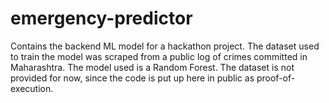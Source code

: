 # emergency-predictor

Contains the backend ML model for a hackathon project.
The dataset used to train the model was scraped from a public log of crimes committed in Maharashtra. The model used is a Random Forest.
The dataset is not provided for now, since the code is put up here in public as proof-of-execution.

